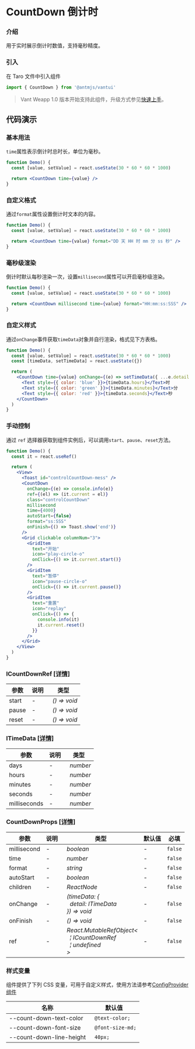 # CountDown 倒计时

### 介绍

用于实时展示倒计时数值，支持毫秒精度。

### 引入

在 Taro 文件中引入组件

```js
import { CountDown } from '@antmjs/vantui'
```

> Vant Weapp 1.0 版本开始支持此组件，升级方式参见[快速上手](#/quickstart)。

## 代码演示

### 基本用法

`time`属性表示倒计时总时长，单位为毫秒。

```jsx
function Demo() {
  const [value, setValue] = react.useState(30 * 60 * 60 * 1000)

  return <CountDown time={value} />
}
```

### 自定义格式

通过`format`属性设置倒计时文本的内容。

```jsx
function Demo() {
  const [value, setValue] = react.useState(30 * 60 * 60 * 1000)

  return <CountDown time={value} format="DD 天 HH 时 mm 分 ss 秒" />
}
```

### 毫秒级渲染

倒计时默认每秒渲染一次，设置`millisecond`属性可以开启毫秒级渲染。

```jsx
function Demo() {
  const [value, setValue] = react.useState(30 * 60 * 60 * 1000)

  return <CountDown millisecond time={value} format="HH:mm:ss:SSS" />
}
```

### 自定义样式

通过`onChange`事件获取`timeData`对象并自行渲染，格式见下方表格。

```jsx
function Demo() {
  const [value, setValue] = react.useState(30 * 60 * 60 * 1000)
  const [timeData, setTimeData] = react.useState({})

  return (
    <CountDown time={value} onChange={(e) => setTimeData({ ...e.detail })}>
      <Text style={{ color: 'blue' }}>{timeData.hours}</Text>时
      <Text style={{ color: 'green' }}>{timeData.minutes}</Text>分
      <Text style={{ color: 'red' }}>{timeData.seconds}</Text>秒
    </CountDown>
  )
}
```

### 手动控制

通过 `ref` 选择器获取到组件实例后，可以调用`start`、`pause`、`reset`方法。

```jsx
function Demo() {
  const it = react.useRef()

  return (
    <View>
      <Toast id="controlCountDown-mess" />
      <CountDown
        onChange={(e) => console.info(e)}
        ref={(el) => (it.current = el)}
        class="controlCountDown"
        millisecond
        time={4000}
        autoStart={false}
        format="ss:SSS"
        onFinish={() => Toast.show('end')}
      />
      <Grid clickable columnNum="3">
        <GridItem
          text="开始"
          icon="play-circle-o"
          onClick={() => it.current.start()}
        />
        <GridItem
          text="暂停"
          icon="pause-circle-o"
          onClick={() => it.current.pause()}
        />
        <GridItem
          text="重置"
          icon="replay"
          onClick={() => {
            console.info(it)
            it.current.reset()
          }}
        />
      </Grid>
    </View>
  )
}
```

### ICountDownRef [[详情]](https://github.com/AntmJS/vantui/tree/main/packages/vantui/types/count-down.d.ts)

| 参数  | 说明 | 类型                                    |
| ----- | ---- | --------------------------------------- |
| start | -    | _&nbsp;&nbsp;()&nbsp;=>&nbsp;void<br/>_ |
| pause | -    | _&nbsp;&nbsp;()&nbsp;=>&nbsp;void<br/>_ |
| reset | -    | _&nbsp;&nbsp;()&nbsp;=>&nbsp;void<br/>_ |

### ITimeData [[详情]](https://github.com/AntmJS/vantui/tree/main/packages/vantui/types/count-down.d.ts)

| 参数         | 说明 | 类型                      |
| ------------ | ---- | ------------------------- |
| days         | -    | _&nbsp;&nbsp;number<br/>_ |
| hours        | -    | _&nbsp;&nbsp;number<br/>_ |
| minutes      | -    | _&nbsp;&nbsp;number<br/>_ |
| seconds      | -    | _&nbsp;&nbsp;number<br/>_ |
| milliseconds | -    | _&nbsp;&nbsp;number<br/>_ |

### CountDownProps [[详情]](https://github.com/AntmJS/vantui/tree/main/packages/vantui/types/count-down.d.ts)

| 参数        | 说明 | 类型                                                                                                                                                                     | 默认值 | 必填    |
| ----------- | ---- | ------------------------------------------------------------------------------------------------------------------------------------------------------------------------ | ------ | ------- |
| millisecond | -    | _&nbsp;&nbsp;boolean<br/>_                                                                                                                                               | -      | `false` |
| time        | -    | _&nbsp;&nbsp;number<br/>_                                                                                                                                                | -      | `false` |
| format      | -    | _&nbsp;&nbsp;string<br/>_                                                                                                                                                | -      | `false` |
| autoStart   | -    | _&nbsp;&nbsp;boolean<br/>_                                                                                                                                               | -      | `false` |
| children    | -    | _&nbsp;&nbsp;ReactNode<br/>_                                                                                                                                             | -      | `false` |
| onChange    | -    | _&nbsp;&nbsp;(timeData:&nbsp;{<br/>&nbsp;&nbsp;&nbsp;&nbsp;detail:&nbsp;ITimeData<br/>&nbsp;&nbsp;})&nbsp;=>&nbsp;void<br/>_                                             | -      | `false` |
| onFinish    | -    | _&nbsp;&nbsp;()&nbsp;=>&nbsp;void<br/>_                                                                                                                                  | -      | `false` |
| ref         | -    | _&nbsp;&nbsp;React.MutableRefObject<<br/>&nbsp;&nbsp;&nbsp;&nbsp;&brvbar;&nbsp;ICountDownRef<br/>&nbsp;&nbsp;&nbsp;&nbsp;&brvbar;&nbsp;undefined<br/>&nbsp;&nbsp;><br/>_ | -      | `false` |

### 样式变量

组件提供了下列 CSS 变量，可用于自定义样式，使用方法请参考[ConfigProvider 组件](https://antmjs.github.io/vantui/#/config-provider)

| 名称                     | 默认值            |
| ------------------------ | ----------------- |
| --count-down-text-color  | ` @text-color;`   |
| --count-down-font-size   | ` @font-size-md;` |
| --count-down-line-height | ` 40px;`          |
